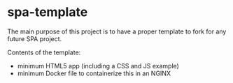 # spa-template

The main purpose of this project is to have a proper template to fork for any future SPA project.

Contents of the template:
* minimum HTML5 app (including a CSS and JS example)
* minimum Docker file to containerize this in an NGINX
